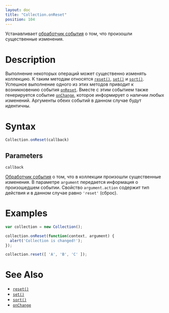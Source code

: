 ```yaml
---
layout: doc
title: "Collection.onReset"
position: 104
---
```


Устанавливает [обработчик события](../../Script/) о том, что произошли существенные изменения.

# Description

Выполнение некоторых операций может существенно изменять коллекцию. К таким методам относятся
[`reset()`](../Collection.reset/), [`set()`](../Collection.set/) и [`sort()`](../Collection.sort/).
Успешное выполнение одного из этих методов приводит к возникновению события [`onReset`](../Collection.onReset/).
Вместе с этим событием также генерируется событие [`onChange`](../Collection.onChange/), которое
информирует о наличии любых изменений. Аргументы обеих событий в данном случае будут идентичны.

# Syntax

```js
Collection.onReset(callback)
```

## Parameters

`callback`

[Обработчик события](../../Script/) о том, что в коллекции произошли существенные изменения.
В параметре `argument` передается информация о произошедшем событии. Свойство `argument.action`
содержит тип действия и в данном случае равно `'reset'` (сброс).

# Examples

```js
var collection = new Collection();

collection.onReset(function(context, argument) {
  alert('Collection is changed!');
});

collection.reset([ 'A', 'B', 'C' ]);
```

# See Also

* [`reset()`](../Collection.reset/)
* [`set()`](../Collection.set/)
* [`sort()`](../Collection.sort/)
* [`onChange`](../Collection.onChange/)
